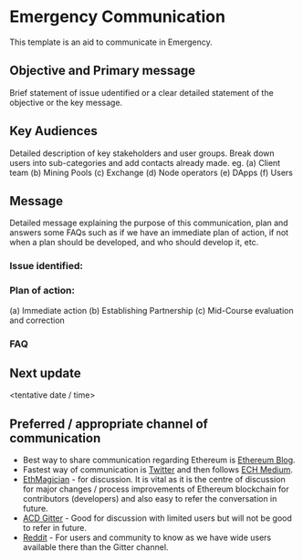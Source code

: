 # Emergency Communication 
This template is an aid to communicate in Emergency. 

## Objective and Primary message
Brief statement of issue udentified or a clear detailed statement of the objective or the key message.

## Key Audiences
Detailed description of key stakeholders and user groups. Break down users into sub-categories and add contacts already made. eg.
(a) Client team
(b) Mining Pools
(c) Exchange
(d) Node operators
(e) DApps
(f) Users

## Message	
Detailed message explaining the purpose of this communication, plan and answers some FAQs such as if we have an immediate plan of action, if not when a plan should be developed, and who should develop it, etc.
	
### Issue identified: <text>

### Plan of action:
(a) Immediate action
(b) Establishing Partnership
(c) Mid-Course evaluation and correction

### FAQ

## Next update
 <tentative date / time>

## Preferred / appropriate channel of communication

* Best way to share communication regarding Ethereum is [Ethereum Blog](https://blog.ethereum.org).
* Fastest way of communication is [Twitter](https://twitter.com/ethereum) and then follows [ECH Medium](https://medium.com/ethereum-cat-herders).
* [EthMagician](https://ethereum-magicians.org) - for discussion. It is vital as it is the centre of discussion for major changes / process improvements of Ethereum blockchain for contributors (developers) and also easy to refer the conversation in future.
* [ACD Gitter](https://gitter.im/ethereum/AllCoreDevs) - Good for discussion with limited users but will not be good to refer in future.
* [Reddit](https://www.reddit.com/r/ethereum/) - For users and community to know as we have wide users available there than the Gitter channel.
